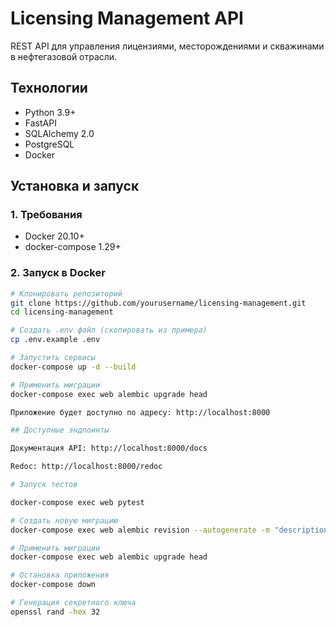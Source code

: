 # Licensing Management API

REST API для управления лицензиями, месторождениями и скважинами в нефтегазовой отрасли.

## Технологии
- Python 3.9+
- FastAPI
- SQLAlchemy 2.0
- PostgreSQL
- Docker

## Установка и запуск

### 1. Требования
- Docker 20.10+
- docker-compose 1.29+

### 2. Запуск в Docker
```bash
# Клонировать репозиторий
git clone https://github.com/yourusername/licensing-management.git
cd licensing-management

# Создать .env файл (скопировать из примера)
cp .env.example .env

# Запустить сервисы
docker-compose up -d --build

# Применить миграции
docker-compose exec web alembic upgrade head

Приложение будет доступно по адресу: http://localhost:8000

## Доступные эндпоинты

Документация API: http://localhost:8000/docs

Redoc: http://localhost:8000/redoc

# Запуск тестов

docker-compose exec web pytest

# Создать новую миграцию
docker-compose exec web alembic revision --autogenerate -m "description"

# Применить миграции
docker-compose exec web alembic upgrade head

# Остановка приложения
docker-compose down

# Генерация секретного ключа
openssl rand -hex 32